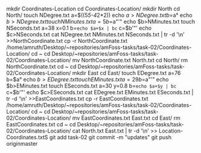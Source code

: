 mkdir Coordinates-Location
cd Coordinates-Location/
mkdir North
cd North/
touch NDegree.txt
a=$((5*5-4*2*2))
echo $a>NDegree.txt
b=$a°
echo $b>NDegree.txt
touch NMinutes.txt
a=5
b=$a"'"
echo $b>NMinutes.txt
touch NSeconds.txt
a=38
x=0.1
b=`echo $a+$x | bc`
c=$b'"'
echo $c>NSeconds.txt
cat NDegree.txt NMinutes.txt NSeconds.txt | tr -d '\n' >>NorthCoordinate.txt
cp -r NorthCoordinate.txt /home/amruth/Desktop/~repositories/amFoss-tasks/task-02/Coordinates-Location/
cd ~
cd Desktop/~repositories/amFoss-tasks/task-02/Coordinates-Location/
mv NorthCoordinate.txt North.txt
cd North/
rm NorthCoordinate.txt 
cd ~
cd Desktop/~repositories/amFoss-tasks/task-02/Coordinates-Location/
mkdir East
cd East/
touch EDegree.txt
a=76
b=$a°
echo $b>EDegree.txt
touch EMinutes.txt
a=29
b=$a"'"
echo $b>EMinutes.txt
touch ESeconds.txt
a=30
y=0.8
b=`echo $a+$y | bc`
c=$b'"'
echo $c>ESeconds.txt
cat EDegree.txt EMinutes.txt ESeconds.txt | tr -d '\n' >>EastCoordinates.txt
cp -r EastCoordinates.txt /home/amruth/Desktop/~repositories/amFoss-tasks/task-02/Coordinates-Location/
cd ~
cd Desktop/~repositories/amFoss-tasks/task-02/Coordinates-Location/
mv EastCoordinates.txt East.txt
cd East/
rm EastCoordinates.txt 
cd ~
cd Desktop/~repositories/amFoss-tasks/task-02/Coordinates-Location/
cat North.txt East.txt | tr -d '\n' >> Location-Coordinates.txtS
git add task-02
git commit -m "updates"
git push originmaster

